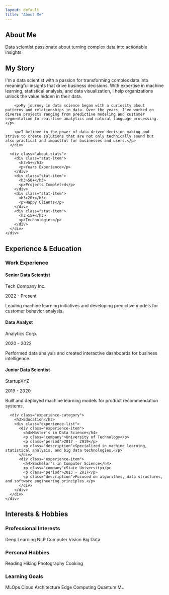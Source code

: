 ```yaml
---
layout: default
title: "About Me"
---
```


<div class="about-page">

<section class="page-header" style="background: url('{{ '/assets/img/about-bg.jpg' | relative_url }}') center/cover no-repeat;">
  <div class="container">
    <h1 class="page-title">About Me</h1>
    <p class="page-subtitle">Data scientist passionate about turning complex data into actionable insights</p>
  </div>
</section>

<section class="about-section">
  <div class="container">
    <div class="about-content">
      <div class="about-text">
        <h2 class="section-title">My Story</h2>
        <p>I'm a data scientist with a passion for transforming complex data into meaningful insights that drive business decisions. With expertise in machine learning, statistical analysis, and data visualization, I help organizations unlock the value hidden in their data.</p>
        
        <p>My journey in data science began with a curiosity about patterns and relationships in data. Over the years, I've worked on diverse projects ranging from predictive modeling and customer segmentation to real-time analytics and natural language processing.</p>
        
        <p>I believe in the power of data-driven decision making and strive to create solutions that are not only technically sound but also practical and impactful for businesses and users.</p>
      </div>
      
      <div class="about-stats">
        <div class="stat-item">
          <h3>5+</h3>
          <p>Years Experience</p>
        </div>
        <div class="stat-item">
          <h3>50+</h3>
          <p>Projects Completed</p>
        </div>
        <div class="stat-item">
          <h3>20+</h3>
          <p>Happy Clients</p>
        </div>
        <div class="stat-item">
          <h3>15+</h3>
          <p>Technologies</p>
        </div>
      </div>
    </div>
  </div>
</section>

<section class="experience-section">
  <div class="container">
    <h2 class="section-title">Experience & Education</h2>
    <div class="experience-grid">
      <div class="experience-category">
        <h3>Work Experience</h3>
        <div class="experience-list">
          <div class="experience-item">
            <h4>Senior Data Scientist</h4>
            <p class="company">Tech Company Inc.</p>
            <p class="period">2022 - Present</p>
            <p class="description">Leading machine learning initiatives and developing predictive models for customer behavior analysis.</p>
          </div>
          <div class="experience-item">
            <h4>Data Analyst</h4>
            <p class="company">Analytics Corp.</p>
            <p class="period">2020 - 2022</p>
            <p class="description">Performed data analysis and created interactive dashboards for business intelligence.</p>
          </div>
          <div class="experience-item">
            <h4>Junior Data Scientist</h4>
            <p class="company">StartupXYZ</p>
            <p class="period">2019 - 2020</p>
            <p class="description">Built and deployed machine learning models for product recommendation systems.</p>
          </div>
        </div>
      </div>
      
      <div class="experience-category">
        <h3>Education</h3>
        <div class="experience-list">
          <div class="experience-item">
            <h4>Master's in Data Science</h4>
            <p class="company">University of Technology</p>
            <p class="period">2017 - 2019</p>
            <p class="description">Specialized in machine learning, statistical analysis, and big data technologies.</p>
          </div>
          <div class="experience-item">
            <h4>Bachelor's in Computer Science</h4>
            <p class="company">State University</p>
            <p class="period">2013 - 2017</p>
            <p class="description">Focused on algorithms, data structures, and software engineering principles.</p>
          </div>
        </div>
      </div>
    </div>
  </div>
</section>

<section class="interests-section">
  <div class="container">
    <h2 class="section-title">Interests & Hobbies</h2>
    <div class="interests-grid">
      <div class="interest-category">
        <h3>Professional Interests</h3>
        <div class="interests-list">
          <span class="interest-tag">Deep Learning</span>
          <span class="interest-tag">NLP</span>
          <span class="interest-tag">Computer Vision</span>
          <span class="interest-tag">Big Data</span>
        </div>
      </div>
      <div class="interest-category">
        <h3>Personal Hobbies</h3>
        <div class="interests-list">
          <span class="interest-tag">Reading</span>
          <span class="interest-tag">Hiking</span>
          <span class="interest-tag">Photography</span>
          <span class="interest-tag">Cooking</span>
        </div>
      </div>
      <div class="interest-category">
        <h3>Learning Goals</h3>
        <div class="interests-list">
          <span class="interest-tag">MLOps</span>
          <span class="interest-tag">Cloud Architecture</span>
          <span class="interest-tag">Edge Computing</span>
          <span class="interest-tag">Quantum ML</span>
        </div>
      </div>
    </div>
  </div>
</section>

</div>
